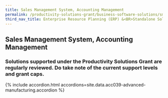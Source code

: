 ```yaml
---
title: Sales Management System, Accounting Management
permalink: /productivity-solutions-grant/business-software-solutions/sms-am
third_nav_title: Enterprise Resource Planning (ERP) &<BR>Standalone Solutions
---
```


## Sales Management System, Accounting Management

### Solutions supported under the Productivity Solutions Grant are regularly reviewed. Do take note of the current support levels and grant caps.

{% include accordion.html accordions=site.data.acc039-advanced-manufacturing.accordion %}